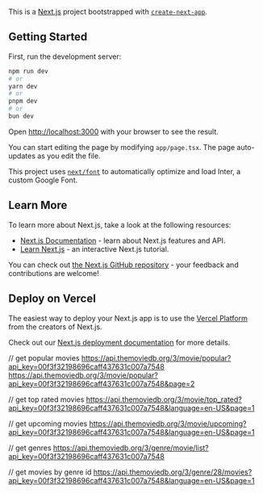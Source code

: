 This is a [Next.js](https://nextjs.org/) project bootstrapped with [`create-next-app`](https://github.com/vercel/next.js/tree/canary/packages/create-next-app).

## Getting Started

First, run the development server:

```bash
npm run dev
# or
yarn dev
# or
pnpm dev
# or
bun dev
```

Open [http://localhost:3000](http://localhost:3000) with your browser to see the result.

You can start editing the page by modifying `app/page.tsx`. The page auto-updates as you edit the file.

This project uses [`next/font`](https://nextjs.org/docs/basic-features/font-optimization) to automatically optimize and load Inter, a custom Google Font.

## Learn More

To learn more about Next.js, take a look at the following resources:

- [Next.js Documentation](https://nextjs.org/docs) - learn about Next.js features and API.
- [Learn Next.js](https://nextjs.org/learn) - an interactive Next.js tutorial.

You can check out [the Next.js GitHub repository](https://github.com/vercel/next.js/) - your feedback and contributions are welcome!

## Deploy on Vercel

The easiest way to deploy your Next.js app is to use the [Vercel Platform](https://vercel.com/new?utm_medium=default-template&filter=next.js&utm_source=create-next-app&utm_campaign=create-next-app-readme) from the creators of Next.js.

Check out our [Next.js deployment documentation](https://nextjs.org/docs/deployment) for more details.

// get popular movies
https://api.themoviedb.org/3/movie/popular?api_key=00f3f32198696caff437631c007a7548
https://api.themoviedb.org/3/movie/popular?api_key=00f3f32198696caff437631c007a7548&page=2

// get top rated movies
https://api.themoviedb.org/3/movie/top_rated?api_key=00f3f32198696caff437631c007a7548&language=en-US&page=1

// get upcoming movies
https://api.themoviedb.org/3/movie/upcoming?api_key=00f3f32198696caff437631c007a7548&language=en-US&page=1

// get genres
https://api.themoviedb.org/3/genre/movie/list?api_key=00f3f32198696caff437631c007a7548

// get movies by genre id
https://api.themoviedb.org/3/genre/28/movies?api_key=00f3f32198696caff437631c007a7548&language=en-US&page=1
